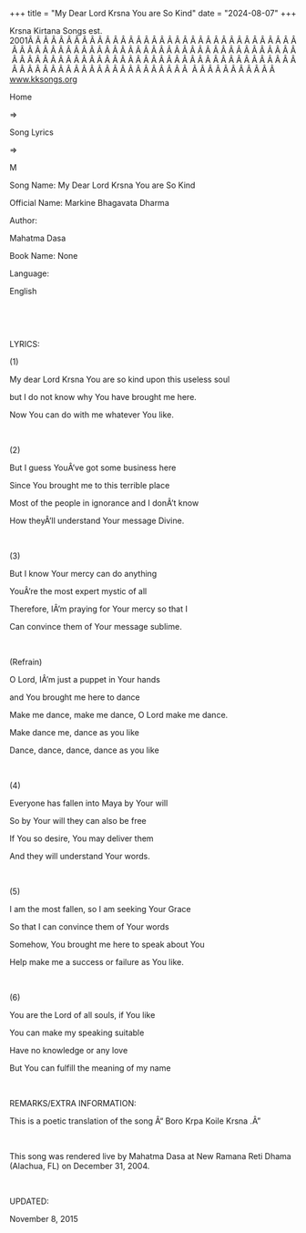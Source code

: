 +++ 
title = "My Dear Lord Krsna You are So Kind"
date = "2024-08-07"
+++

Krsna Kirtana Songs est. 2001Â Â Â Â Â Â Â Â Â Â Â Â Â Â Â Â Â Â Â Â Â Â Â Â Â Â Â Â Â Â Â Â Â Â Â Â Â Â Â Â Â Â Â Â Â Â Â Â Â Â Â Â Â Â Â Â Â Â Â Â Â Â Â Â Â Â Â Â Â Â Â Â Â Â Â Â Â Â Â Â Â Â Â Â Â Â Â Â Â Â Â Â Â Â Â Â Â Â Â Â Â Â Â Â Â Â Â Â Â Â Â Â Â Â Â Â Â Â Â Â Â Â Â Â Â Â Â Â Â Â Â Â  Â Â Â Â Â Â Â Â Â Â Â  
www.kksongs.org








Home
 
⇒
 
Song Lyrics
 
⇒
 
M


Song
Name: My Dear Lord Krsna You are So Kind


Official
Name: Markine Bhagavata Dharma


Author:

Mahatma Dasa


Book
Name: None


Language:

English


 






















 


LYRICS:


(1)


My
dear Lord Krsna You are so kind upon this useless soul


but I
do not know why You have brought me here. 


Now
You can do with me whatever You like.


 


(2)


But I
guess YouÂ’ve got some business here


Since
You brought me to this terrible place


Most
of the people in ignorance and I donÂ’t know


How
theyÂ’ll understand Your message Divine.


 


(3)


But I
know Your mercy can do anything


YouÂ’re
the most expert mystic of all


Therefore,
IÂ’m praying for Your mercy so that I


Can
convince them of Your message sublime.


 


(Refrain)


O
Lord, IÂ’m just a puppet in Your hands


and
You brought me here to dance


Make
me dance, make me dance, O Lord make me dance.


Make
dance me, dance as you like


Dance,
dance, dance, dance as you like


 


(4)


Everyone
has fallen into Maya by Your will


So by
Your will they can also be free


If You
so desire, You may deliver them


And
they will understand Your words.


 


(5)


I am
the most fallen, so I am seeking Your Grace


So
that I can convince them of Your words


Somehow,
You brought me here to speak about You


Help
make me a success or failure as You like.


 


(6)


You
are the Lord of all souls, if You like


You
can make my speaking suitable


Have
no knowledge or any love


But
You can fulfill the meaning of my name


 


REMARKS/EXTRA
INFORMATION:


This is
a poetic translation of the song Â“
Boro
Krpa Koile Krsna
.Â”


 


This
song was rendered live by Mahatma Dasa at New Ramana Reti Dhama (Alachua, FL)
on December 31, 2004.


 


UPDATED:

November 8,
2015